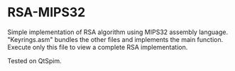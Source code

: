 # RSA-MIPS32
Simple implementation of RSA algorithm using MIPS32 assembly language.
"Keyrings.asm" bundles the other files and implements the main function. 
Execute only this file to view a complete RSA implementation.

Tested on QtSpim.
